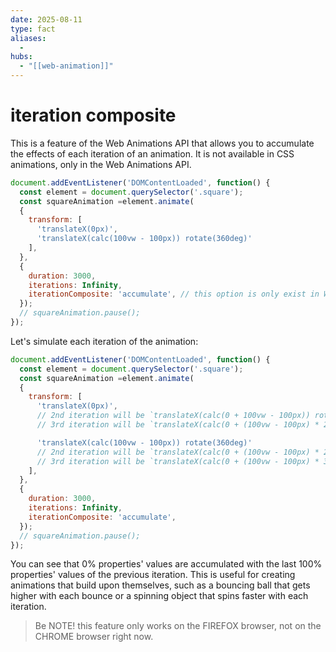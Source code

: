 ```yaml
---
date: 2025-08-11
type: fact
aliases:
  -
hubs:
  - "[[web-animation]]"
---
```


# iteration composite

This is a feature of the Web Animations API that allows you to accumulate the effects of each iteration of an animation. It is not available in CSS animations, only in the Web Animations API.

```js
document.addEventListener('DOMContentLoaded', function() {
  const element = document.querySelector('.square');
  const squareAnimation =element.animate(
  {
    transform: [
      'translateX(0px)',
      'translateX(calc(100vw - 100px)) rotate(360deg)'
    ],
  },
  {
    duration: 3000,
    iterations: Infinity,
    iterationComposite: 'accumulate', // this option is only exist in Web Animations API, not in CSS
  });
  // squareAnimation.pause();
});
```

Let's simulate each iteration of the animation:


```js
document.addEventListener('DOMContentLoaded', function() {
  const element = document.querySelector('.square');
  const squareAnimation =element.animate(
  {
    transform: [
      'translateX(0px)',
      // 2nd iteration will be `translateX(calc(0 + 100vw - 100px)) rotate(360deg)`
      // 3rd iteration will be `translateX(calc(0 + (100vw - 100px) * 2)) rotate(calc(360deg * 2))`

      'translateX(calc(100vw - 100px)) rotate(360deg)'
      // 2nd iteration will be `translateX(calc(0 + (100vw - 100px) * 2)) rotate(calc(360deg * 2))`
      // 3rd iteration will be `translateX(calc(0 + (100vw - 100px) * 3)) rotate(calc(360deg * 3))`
    ],
  },
  {
    duration: 3000,
    iterations: Infinity,
    iterationComposite: 'accumulate',
  });
  // squareAnimation.pause();
});
```

You can see that 0% properties' values are accumulated with the last 100% properties' values of the previous iteration. This is useful for creating animations that build upon themselves, such as a bouncing ball that gets higher with each bounce or a spinning object that spins faster with each iteration.

> Be NOTE! this feature only works on the FIREFOX browser, not on the CHROME browser right now.



